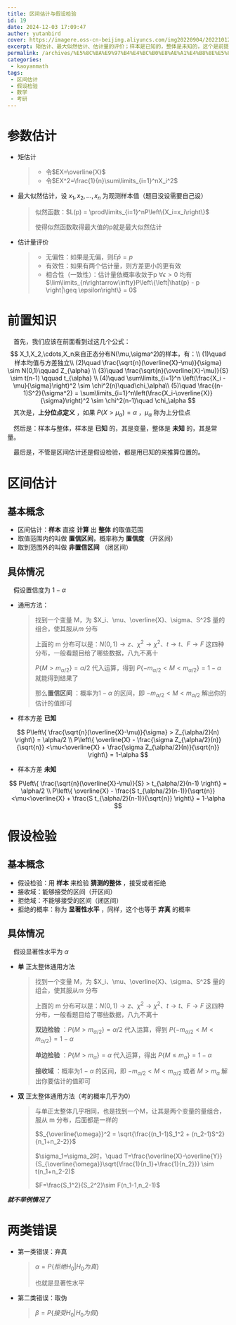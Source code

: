 ```yaml
---
title: 区间估计与假设检验
id: 19
date: 2024-12-03 17:09:47
auther: yutanbird
cover: https://imagere.oss-cn-beijing.aliyuncs.com/img20220904/20221012163648.png
excerpt: 矩估计、最大似然估计、估计量的评价；样本是已知的，整体是未知的，这个是前提；样本估计整体或者样本检验整体
permalink: /archives/%E5%8C%BA%E9%97%B4%E4%BC%B0%E8%AE%A1%E4%B8%8E%E5%81%87%E8%AE%BE%E6%A3%80%E9%AA%8C
categories:
 - kaoyanmath
tags: 
 - 区间估计
 - 假设检验
 - 数学
 - 考研
---
```


# 参数估计

- 矩估计

  > - 令$EX=\overline{X}$
  > - 令$EX^2=\frac{1}{n}\sum\limits_{i=1}^nX_i^2$

- 最大似然估计，设 $x_1,x_2,...,x_n$ 为观测样本值（题目没设需要自己设）

  > 似然函数：$L(p) = \prod\limits_{i=1}^nP\left\{X_i=x_i\right\}$
  >
  > 使得似然函数取得最大值的p就是最大似然估计

- 估计量评价

  > - 无偏性：如果是无偏，则$E\hat{p} = p$
  > - 有效性：如果有两个估计量，则方差更小的更有效
  > - 相合性（一致性）：估计量依概率收敛于p $\forall \epsilon > 0$ 均有 $\lim\limits_{n\rightarrow\infty}P\left\{\left|\hat{p} - p \right|\geq \epsilon\right\} = 0$

# 前置知识

&emsp;首先，我们应该在前面看到过这几个公式：
$$
X_1,X_2,\cdots,X_n来自正态分布N(\mu,\sigma^2)的样本，有：\\
(1)\quad 样本均值与方差独立\\
(2)\quad \frac{\sqrt{n}(\overline{X}-\mu)}{\sigma} \sim N(0,1)\qquad Z_{\alpha} \\
(3)\quad \frac{\sqrt{n}(\overline{X}-\mu)}{S} \sim t(n-1) \qquad t_{\alpha} \\
(4)\quad \sum\limits_{i=1}^n \left(\frac{X_i - \mu}{\sigma}\right)^2 \sim \chi^2(n)\quad\chi_\alpha\\
(5)\quad \frac{(n-1)S^2}{\sigma^2} = \sum\limits_{i=1}^n\left(\frac{X_i-\overline{X}}{\sigma}\right)^2 \sim \chi^2(n-1)\quad \chi_\alpha
$$
&emsp;其次是，**上分位点定义** ，如果 $P(X>\mu_\alpha) = \alpha$ ，$\mu_\alpha$ 称为上分位点

&emsp;然后是：样本与整体，样本是 **已知** 的，其是变量，整体是 **未知** 的，其是常量。

&emsp;最后是，不管是区间估计还是假设检验，都是用已知的来推算位置的。

# 区间估计

## 基本概念

- 区间估计：**样本** 直接 **计算** 出 **整体** 的取值范围
- 取值范围内的叫做 **置信区间**，概率称为 **置信度** （开区间）
- 取到范围外的叫做 **非置信区间** （闭区间）

## 具体情况

&emsp;假设置信度为 $1-\alpha$

- 通用方法：

  > 找到一个变量 M，为 $X_i、\mu、\overline{X}、\sigma、S^2$ 量的组合，使其服从$m$ 分布
  >
  > 上面的 m 分布可以是：$N(0,1)\rightarrow z、\chi^2\rightarrow \chi^2、t\rightarrow t、F\rightarrow F$ 这四种分布，一般看题目给了哪些数据，八九不离十
  >
  > $P\left\{M>m_{\alpha/2}\right\} = \alpha/2$ 代入运算，得到 $P\left\{-m_{\alpha/2}<M<m_{\alpha/2}\right\} = 1-\alpha$ 就能得到结果了
  >
  > 那么**置信区间** ：概率为$1-\alpha$ 的区间，即 $-m_{\alpha/2}<M<m_{\alpha/2}$ 解出你的估计的值即可



- 样本方差 **已知** 

$$
P\left\{ \frac{\sqrt{n}(\overline{X}-\mu)}{\sigma} > Z_{\alpha/2}(n) \right\} = \alpha/2 \\
P\left\{ \overline{X} - \frac{\sigma  Z_{\alpha/2}(n)}{\sqrt{n}} <\mu<\overline{X} + \frac{\sigma  Z_{\alpha/2}(n)}{\sqrt{n}} \right\} = 1-\alpha
$$

- 样本方差 **未知**

$$
P\left\{ \frac{\sqrt{n}(\overline{X}-\mu)}{S} > t_{\alpha/2}(n-1) \right\} = \alpha/2 \\
P\left\{ \overline{X} - \frac{S  t_{\alpha/2}(n-1)}{\sqrt{n}} <\mu<\overline{X} + \frac{S  t_{\alpha/2}(n-1)}{\sqrt{n}} \right\} = 1-\alpha
$$

# 假设检验

## 基本概念

- 假设检验：用 **样本** 来检验 **猜测的整体** ，接受或者拒绝
- 接收域：能够接受的区间（开区间）
- 拒绝域：不能够接受的区间（闭区间）
- 拒绝的概率：称为 **显著性水平**  ，同样，这个也等于 **弃真** 的概率

## 具体情况

&emsp;假设显著性水平为 $\alpha$

- **单** 正太整体通用方法

  > 找到一个变量 M，为 $X_i、\mu、\overline{X}、\sigma、S^2$ 量的组合，使其服从$m$ 分布
  >
  > 上面的 m 分布可以是：$N(0,1)\rightarrow z、\chi^2\rightarrow \chi^2、t\rightarrow t、F\rightarrow F$ 这四种分布，一般看题目给了哪些数据，八九不离十
  >
  > **双边检验** ：$P\left\{M>m_{\alpha/2}\right\} = \alpha/2$ 代入运算，得到 $P\left\{-m_{\alpha/2}<M<m_{\alpha/2}\right\} = 1-\alpha$ 
  >
  > **单边检验** ：$P\left\{M>m_{\alpha}\right\} = \alpha$ 代入运算，得出 $P\left\{M\leq m_{\alpha}\right\} = 1 - \alpha$
  >
  > **接收域** ：概率为$1-\alpha$ 的区间，即 $-m_{\alpha/2} < M < m_{\alpha/2}$ 或者 $M>m_{\alpha}$ 解出你要估计的值即可

- **双** 正太整体通用方法（考的概率几乎为0）

  > 与单正太整体几乎相同，也是找到一个M，让其是两个变量的量组合，服从 m 分布，后面都是一样的
  >
  > $S_{\overline{\omega}}^2 = \sqrt{\frac{(n_1-1)S_1^2 + (n_2-1)S^2}{n_1+n_2-2}}$
  >
  > $\sigma_1=\sigma_2时，\quad T=\frac{\overline{X}-\overline{Y}}{S_{\overline{\omega}}\sqrt{\frac{1}{n_1}+\frac{1}{n_2}}} \sim t(n_1+n_2-2)$
  >
  > $F=\frac{S_1^2}{S_2^2}\sim F(n_1-1,n_2-1)$



***就不举例情况了***

# 两类错误

- 第一类错误：弃真

  > $\alpha = P\left\{ 拒绝H_0 | H_0为真\right\}$
  >
  > 也就是显著性水平

- 第二类错误：取伪

  > $\beta = P\left\{接受H_0|H_0为假\right\}$



